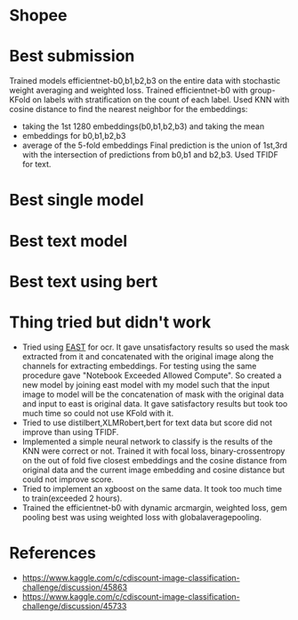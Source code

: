 # Shopee
# Best submission
Trained models efficientnet-b0,b1,b2,b3 on the entire data with stochastic weight averaging and weighted loss. Trained efficientnet-b0 with group-KFold on labels with stratification on the count of each label. Used KNN with cosine distance to find the nearest neighbor for the embeddings:
- taking the 1st 1280 embeddings(b0,b1,b2,b3) and taking the mean 
- embeddings for b0,b1,b2,b3
- average of the 5-fold embeddings 
Final prediction is the union of 1st,3rd with the intersection of predictions from b0,b1 and b2,b3. Used TFIDF for text.
# Best single model
# Best text model
# Best text using bert
# Thing tried but didn't work
- Tried using [EAST](https://github.com/kurapan/EAST) for ocr. It gave unsatisfactory results so used the mask extracted from it and concatenated with the original image along the channels for extracting embeddings. For testing using the same procedure gave "Notebook Exceeded Allowed Compute". So created a new model by joining east model with my model such that the input image to model will be the concatenation of mask with the original data and input to east is original data. It gave satisfactory results but took too much time so could not use KFold with it.
- Tried to use distilbert,XLMRobert,bert for text data but score did not improve than using TFIDF.
- Implemented a simple neural network to classify is the results of the KNN were correct or not. Trained it with focal loss, binary-crossentropy on the out of fold five closest embeddings and the cosine distance from original data and the current image embedding and cosine distance but could not improve score.
- Tried to implement an xgboost on the same data. It took too much time to train(exceeded 2 hours).
- Trained the efficientnet-b0 with dynamic arcmargin, weighted loss, gem pooling best was using weighted loss with globalaveragepooling. 
# References
- https://www.kaggle.com/c/cdiscount-image-classification-challenge/discussion/45863
- https://www.kaggle.com/c/cdiscount-image-classification-challenge/discussion/45733

